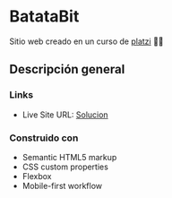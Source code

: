 # BatataBit
Sitio web creado en un curso de [platzi]() 💚🚀

## Descripción general

### Links
- Live Site URL: [Solucion](https://yaho59.github.io/Batatabit/)

### Construido con
- Semantic HTML5 markup
- CSS custom properties
- Flexbox
- Mobile-first workflow

